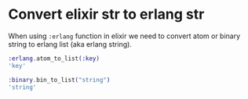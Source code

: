 # Convert elixir str to erlang str

When using `:erlang` function in elixir we need to convert atom or binary string to
erlang list (aka erlang string).

```elixir
:erlang.atom_to_list(:key)
'key'

:binary.bin_to_list("string")
'string'
```
